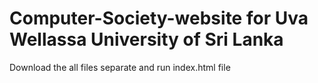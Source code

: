 # Computer-Society-website for Uva Wellassa University of Sri Lanka
Download the all files separate and run index.html file
